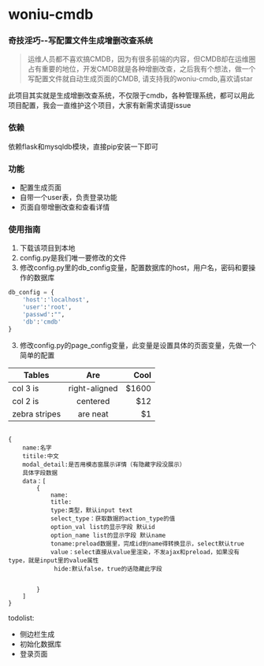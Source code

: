 # woniu-cmdb
### 奇技淫巧--写配置文件生成增删改查系统


> 运维人员都不喜欢搞CMDB，因为有很多前端的内容，但CMDB却在运维圈占有重要的地位，开发CMDB就是各种增删改查，之后我有个想法，做一个写配置文件就自动生成页面的CMDB, 请支持我的woniu-cmdb,喜欢请star


此项目其实就是生成增删改查系统，不仅限于cmdb，各种管理系统，都可以用此项目配置，我会一直维护这个项目，大家有新需求请提issue


### 依赖

依赖flask和mysqldb模块，直接pip安装一下即可

### 功能
* 配置生成页面
* 自带一个user表，负责登录功能
* 页面自带增删改查和查看详情

### 使用指南

1. 下载该项目到本地
2. config.py是我们唯一要修改的文件
2. 修改config.py里的db_config变量，配置数据库的host，用户名，密码和要操作的数据库

```python
db_config = {
    'host':'localhost',
    'user':'root',
    'passwd':"",
    'db':'cmdb'
}

```

3. 修改config.py的page_config变量，此变量是设置具体的页面变量，先做一个简单的配置







| Tables        | Are           | Cool  |
| ------------- |:-------------:| -----:|
| col 3 is      | right-aligned | $1600 |
| col 2 is      | centered      |   $12 |
| zebra stripes | are neat      |    $1 |

```

{
    name:名字
    titile:中文
    modal_detail:是否用模态窗展示详情（有隐藏字段没展示）
    具体字段数据
    data：[
        {
            name:
            title:
            type:类型，默认input text
            select_type：获取数据的action_type的值
            option_val list的显示字段 默认id
            option_name list的显示字段 默认name
            toname:preload数据里，完成id到name得转换显示，select默认true
            value：select直接从value里渲染，不发ajax和preload，如果没有type，就是input里的value属性
             hide:默认false，true的话隐藏此字段


        }
    ]
}
```

todolist:

* 侧边栏生成
* 初始化数据库
* 登录页面
